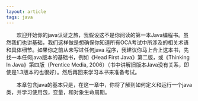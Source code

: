 ```yaml
---
layout: article
tags: java
---
```

&emsp;&emsp;欢迎开始你的java认证之旅，我假设这不是你阅读的第一本Java编程书。虽然我们也讲基础，我们这样做是想确保你知道所有OCA考试中所涉及的相关术语和具体细节。如果你之前从未写过任何java 程序，我建议你马上合上这本书，先找一本任何java版本的基础书，例如《Head First Java》第二版，或《Thinking In Java》第四版（Prentice Media, 2006）（书中讲解旧版本Java没有关系，即使是1.3版本的也很好）。然后再回来学习本书来准备考试。

&emsp;&emsp;本章包含java的基本只是，在这一章中，你将了解到如何定义和运行一个java类，并学习使用包，变量，和对象生命周期。
